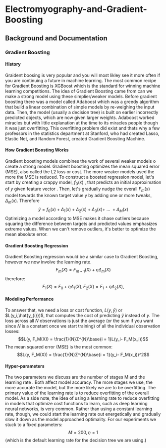 # Electromyography-and-Gradient-Boosting
## Background and Documentation
### Gradient Boosting
#### History
Graident boosing is very popular and you will most likley see it more often if you are continuing a future in machine learning. The most common recipe for Gradient Boosting is XGBoost which is the standard for winning machine learning competitions. The idea of Gradient Boosting came from can we make a strong model using these simplier/weaker models. Before gradient boosting there was a model called Adaboost which was a greedy algorithm that build a linear combination of simple models by re-weighing the input data. Then, the model (usually a decision tree) is built on earlier incorrectly predicted objects, which are now given larger weights. Adaboost worked miracles but with little explanation at the time to its miracles people though it was just overfitting. This overfitting problem did exist and thats why a few professors in the statistics department at Stanford, who had created Lasso, Elastic Net, and Random Forest, created Gradient Boosting Machine. 

#### How Gradient Boosting Works
Gradient boosting models combines the work of several weaker models o create a strong model.  Gradient boosting optimizes the mean squared error (MSE), also called the L2 loss or cost. The more weaker models used the more the MSE is reduced. To construct a boosted regression model, let's start by creating a crappy model, $f_{0}(x)$ , that predicts an initial approximation of $y$ given feature vector . Then, let's gradually nudge the overall $F_{m}(x)$ model towards the known target value y by adding one or more tweaks, $\Delta_m(x)$. Therefore 
$$\hat{y}= f_{0}(x) + \Delta_1(x) + \Delta_2(x) + \Delta_3(x) +\ ... \ + \Delta_M(x)$$ 
Optimizing a model according to MSE makes it chase outliers because squaring the difference between targets and predicted values emphasizes extreme values. When we can't remove outliers, it's better to optimize the mean absolute error.

#### Gradient Boosting Regression
Gradient Boosting regression would be a similar case 
to Gradient Boosting, however we now involve the learning rate.
$$F_m(X) = F_{m-1}(X) + ηΔ_m(X)$$
therefore:
$$F_1(X) = F_{0} + ηΔ_1(X),  F_2(X) = F_{1} + ηΔ_2(X),$$

#### Modeling Performance
To answer that, we need a loss or cost function, $L(y,\hat{y})$ or $L(y_i,\hat{y_{i}})$, that computes the cost of predicting $\hat{y}$ instead of $y$. The loss across all $N$ observations is just the average (or the sum if you want since $N$ is a constant once we start training) of all the individual observation losses:
$$L(y, F_M(X)) = \frac{1}{N}Σ^{N}\base{i = 1}L(y_i- F_M(x_i))$$
The mean squared error (MSE) is the most common:
$$L(y, F_M(X)) = \frac{1}{N}Σ^{N}\base{i = 1}(y_i- F_M(x_i))^2$$

#### Hyper-parameters
The two parameters we discuss are the number of stages M and the learning rate . Both affect model accuracy. The more stages we use, the more accurate the model, but the more likely we are to be overfitting. The primary value of the learning rate is to reduce overfitting of the overall model. As a side note, the idea of using a learning rate to reduce overfitting in models that optimize cost functions to learn, such as deep learning neural networks, is very common. Rather than using a constant learning rate, though, we could start the learning rate out energetically and gradually slow it down as the model approached optimality. For our experiments we stuck to a fixed parameters:
$$M = 200, η = 1$$ (which is the default learning rate for the decision tree we are using.)

